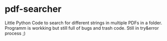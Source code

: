 # pdf-searcher
Little Python Code to search for different strings in multiple PDFs in a folder. Programm is workking but still full of bugs and trash code. Still in try&amp;error process ;)

